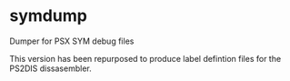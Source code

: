 # symdump
Dumper for PSX SYM debug files

This version has been repurposed to produce label defintion files for the PS2DIS dissasembler.
